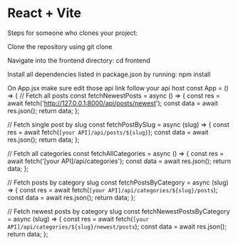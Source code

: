# React + Vite

Steps for someone who clones your project:

Clone the repository using git clone <repository-url>

Navigate into the frontend directory:
cd frontend

Install all dependencies listed in package.json by running:
npm install

On App.jsx make sure edit those api link follow your api host
const App = () => {
  // Fetch all posts
  const fetchNewestPosts = async () => {
    const res = await fetch('http://127.0.0.1:8000/api/posts/newest');
    const data = await res.json();
    return data;
  };

  // Fetch single post by slug
  const fetchPostBySlug = async (slug) => {
    const res = await fetch(`[your API]/api/posts/${slug}`);
    const data = await res.json();
    return data;
  };

  // Fetch all categories
  const fetchAllCategories = async () => {
    const res = await fetch('[your API]/api/categories');
    const data = await res.json();
    return data;
  };

  // Fetch posts by category slug
  const fetchPostsByCategory = async (slug) => {
    const res = await fetch(`[your API]/api/categories/${slug}/posts`);
    const data = await res.json();
    return data;
  };

  // Fetch newest posts by category slug
  const fetchNewestPostsByCategory = async (slug) => {
    const res = await fetch(`[your API]/api/categories/${slug}/newest/posts`);
    const data = await res.json();
    return data;
  };

